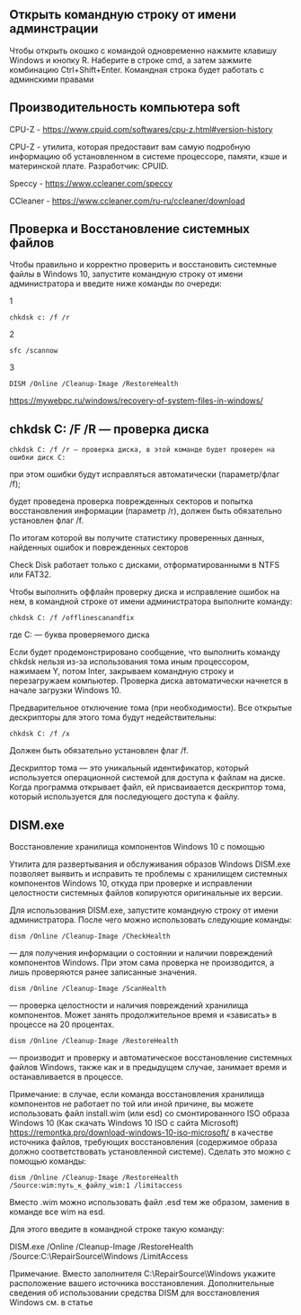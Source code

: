 ## Открыть командную строку от имени админстрации


Чтобы открыть окошко с командой одновременно нажмите клавишу Windows и кнопку R. Наберите в строке cmd, а затем зажмите комбинацию Ctrl+Shift+Enter. Командная строка будет работать с админскими правами


## Производительность компьютера soft

CPU-Z - https://www.cpuid.com/softwares/cpu-z.html#version-history

CPU-Z - утилита, которая предоставит вам самую подробную информацию об установленном в системе процессоре, памяти, кэше и материнской плате. Разработчик: CPUID.

Speccy - https://www.ccleaner.com/speccy

CCleaner - https://www.ccleaner.com/ru-ru/ccleaner/download


## Проверка и Восстановление системных файлов

Чтобы правильно и корректно проверить и восстановить системные файлы в Windows 10, запустите командную строку от имени администратора и введите ниже команды по очереди:

1 
```
chkdsk c: /f /r
```
2 
```
sfc /scannow
```
3 
```
DISM /Online /Cleanup-Image /RestoreHealth
```

https://mywebpc.ru/windows/recovery-of-system-files-in-windows/


## chkdsk C: /F /R — проверка диска

```
chkdsk C: /f /r — проверка диска, в этой команде будет проверен на ошибки диск C:
```

при этом ошибки будут исправляться автоматически (параметр/флаг /f);

будет проведена проверка поврежденных секторов и попытка восстановления информации (параметр /r), должен быть обязательно установлен флаг /f.

По итогам которой вы получите статистику проверенных данных, найденных ошибок и поврежденных секторов

Check Disk работает только с дисками, отформатированными в NTFS или FAT32.

Чтобы выполнить оффлайн проверку диска и исправление ошибок на нем, в командной строке от имени администратора выполните команду:

```
chkdsk C: /f /offlinescanandfix
```

где C:  — буква проверяемого диска

Если будет продемонстрировано сообщение, что выполнить команду chkdsk нельзя из-за использования тома иным процессором, нажимаем Y, потом Inter, закрываем командную строку и перезагружаем компьютер. Проверка диска автоматически начнется в начале загрузки Windows 10.



Предварительное отключение тома (при необходимости). Все открытые дескрипторы для этого тома будут недействительны:
```
chkdsk C: /f /x
```
Должен быть обязательно установлен флаг /f.



Дескриптор тома — это уникальный идентификатор, который используется операционной системой для доступа к файлам на диске. Когда программа открывает файл, ей присваивается дескриптор тома, который используется для последующего доступа к файлу.




## DISM.exe

Восстановление хранилища компонентов Windows 10 с помощью 

Утилита для развертывания и обслуживания образов Windows DISM.exe позволяет выявить и исправить те проблемы с хранилищем системных компонентов Windows 10, откуда при проверке и исправлении целостности системных файлов копируются оригинальные их версии.

Для использования DISM.exe, запустите командную строку от имени администратора. После чего можно использовать следующие команды:

```
dism /Online /Cleanup-Image /CheckHealth
```

— для получения информации о состоянии и наличии повреждений компонентов Windows. При этом сама проверка не производится, а лишь проверяются ранее записанные значения.

```
dism /Online /Cleanup-Image /ScanHealth
```

— проверка целостности и наличия повреждений хранилища компонентов. Может занять продолжительное время и «зависать» в процессе на 20 процентах.

```
dism /Online /Cleanup-Image /RestoreHealth
```

— производит и проверку и автоматическое восстановление системных файлов Windows, также как и в предыдущем случае, занимает время и останавливается в процессе.

Примечание: в случае, если команда восстановления хранилища компонентов не работает по той или иной причине, вы можете использовать файл install.wim (или esd) со смонтированного ISO образа Windows 10 (Как скачать Windows 10 ISO с сайта Microsoft)
https://remontka.pro/download-windows-10-iso-microsoft/
в качестве источника файлов, требующих восстановления (содержимое образа должно соответствовать установленной системе). Сделать это можно с помощью команды:

```
dism /Online /Cleanup-Image /RestoreHealth /Source:wim:путь_к_файлу_wim:1 /limitaccess
```
Вместо .wim можно использовать файл .esd тем же образом, заменив в команде все wim на esd.

Для этого введите в командной строке такую команду:

DISM.exe /Online /Cleanup-Image /RestoreHealth /Source:C:\RepairSource\Windows /LimitAccess

Примечание. Вместо заполнителя C:\RepairSource\Windows укажите расположение вашего источника восстановления. Дополнительные сведения об использовании средства DISM для восстановления Windows см. в статье
